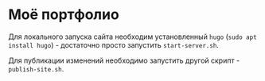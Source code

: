 # Моё портфолио

Для локального запуска сайта необходим установленный `hugo` (`sudo apt install hugo`) - достаточно просто запустить `start-server.sh`.

Для публикации изменений необходимо запустить другой скрипт - `publish-site.sh`.
